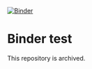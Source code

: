 [![Binder](https://mybinder.org/badge_logo.svg)](https://mybinder.org/v2/gh/davidbody/binder-test/master)

# Binder test

This repository is archived.
